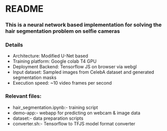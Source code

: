 # README

### This is a neural network based implementation for solving the hair segmentation problem on selfie cameras


### Details
- Architecture: Modified U-Net based
- Training platform: Google colab T4 GPU
- Deployment Backend: Tensorflow JS on browser via webgl
- Input dataset: Sampled images from CelebA dataset and generated segmentation masks
- Execution speed: ~10 video frames per second

### Relevant files:
- hair_segmentation.ipynb:- training script
- demo-app:- webapp for predicting on webcam & image data
- dataset:- data preparation scripts
- converter.sh:- Tensorflow to TFJS model format converter